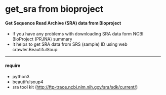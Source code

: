 # get_sra from bioproject 
#### __Get Sequence Read Archive (SRA) data from Bioproject__

- If you have any problems with downloading SRA data form NCBI BioProject (PRJNA) summary
- It helps to get SRA data from SRS (sample) ID using web crawler.BeautifulSoup


----
#### __require__
- python3
- beautifulsoup4 
- sra tool kit (http://ftp-trace.ncbi.nlm.nih.gov/sra/sdk/current/)
